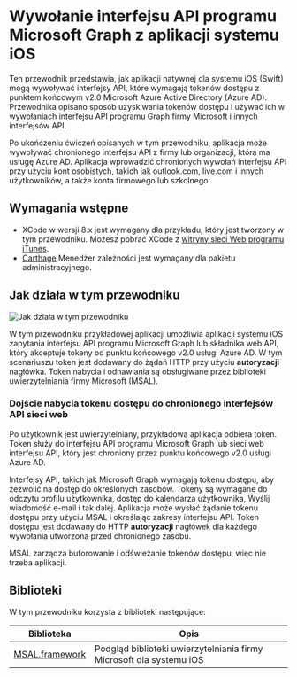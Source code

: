 
# <a name="call-the-microsoft-graph-api-from-an-ios-application"></a>Wywołanie interfejsu API programu Microsoft Graph z aplikacji systemu iOS

Ten przewodnik przedstawia, jak aplikacji natywnej dla systemu iOS (Swift) mogą wywoływać interfejsy API, które wymagają tokenów dostępu z punktem końcowym v2.0 Microsoft Azure Active Directory (Azure AD). Przewodnika opisano sposób uzyskiwania tokenów dostępu i używać ich w wywołaniach interfejsu API programu Graph firmy Microsoft i innych interfejsów API.

Po ukończeniu ćwiczeń opisanych w tym przewodniku, aplikacja może wywoływać chronionego interfejsu API z firmy lub organizacji, która ma usługę Azure AD. Aplikacja wprowadzić chronionych wywołań interfejsu API przy użyciu kont osobistych, takich jak outlook.com, live.com i innych użytkowników, a także konta firmowego lub szkolnego.

## <a name="prerequisites"></a>Wymagania wstępne
- XCode w wersji 8.x jest wymagany dla przykładu, który jest tworzony w tym przewodniku. Możesz pobrać XCode z [witryny sieci Web programu iTunes](https://geo.itunes.apple.com/us/app/xcode/id497799835?mt=12 "adresu URL pobierania w środowisku XCode").
- [Carthage](https://github.com/Carthage/Carthage) Menedżer zależności jest wymagany dla pakietu administracyjnego.

## <a name="how-this-guide-works"></a>Jak działa w tym przewodniku

![Jak działa w tym przewodniku](media/active-directory-develop-guidedsetup-ios-introduction/iosintro.png)

W tym przewodniku przykładowej aplikacji umożliwia aplikacji systemu iOS zapytania interfejsu API programu Microsoft Graph lub składnika web API, który akceptuje tokeny od punktu końcowego v2.0 usługi Azure AD. W tym scenariuszu token jest dodawany do żądań HTTP przy użyciu **autoryzacji** nagłówka. Token nabycia i odnawiania są obsługiwane przez biblioteki uwierzytelniania firmy Microsoft (MSAL).


### <a name="handle-token-acquisition-for-access-to-protected-web-apis"></a>Dojście nabycia tokenu dostępu do chronionego interfejsów API sieci web

Po użytkownik jest uwierzytelniany, przykładowa aplikacja odbiera token. Token służy do interfejsu API programu Microsoft Graph lub sieci web interfejsu API, który jest chroniony przez punktu końcowego v2.0 usługi Azure AD.

Interfejsy API, takich jak Microsoft Graph wymagają tokenu dostępu, aby zezwolić na dostęp do określonych zasobów. Tokeny są wymagane do odczytu profilu użytkownika, dostęp do kalendarza użytkownika, Wyślij wiadomość e-mail i tak dalej. Aplikacja może wysłać żądanie tokenu dostępu przy użyciu MSAL i określając zakresy interfejsu API. Token dostępu jest dodawany do HTTP **autoryzacji** nagłówek dla każdego wywołania utworzona przed chronionego zasobu.

MSAL zarządza buforowanie i odświeżanie tokenów dostępu, więc nie trzeba aplikacji.


## <a name="libraries"></a>Biblioteki

W tym przewodniku korzysta z biblioteki następujące:

|Biblioteka|Opis|
|---|---|
|[MSAL.framework](https://github.com/AzureAD/microsoft-authentication-library-for-objc)|Podgląd biblioteki uwierzytelniania firmy Microsoft dla systemu iOS|

